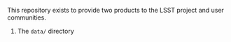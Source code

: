This repository exists to provide two products to the LSST project and user
communities.

1) The `data/` directory
